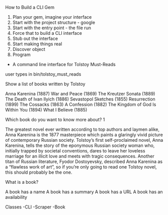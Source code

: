 How to Build a CLI Gem

1. Plan your gem, imagine your interface
2. Start with the project structure - google
3. Start with the entry point - the file run
4. Force that to build a CLI interface
5. Stub out the interface
6. Start making things real
7. Discover object
8. Program


- A command line interface for Tolstoy Must-Reads

user types in bin/tolstoy_must_reads

Show a list of books written by Tolstoy

Anna Karenina (1887)
War and Peace (1869)
The Kreutzer Sonata (1889)
The Death of Ivan Ilyich (1886)
Sevastopol Sketches (1855)
Resurrection (1899)
The Cossacks (1863)
A Confession (1882)
The Kingdom of God Is Within You (1894)
What I Believe (1885)

Which book do you want to know more about?
1

The greatest novel ever written according to top authors and laymen alike, Anna Karenina is the 1877 masterpiece which paints a glaringly vivid picture of contemporary Russian society. Tolstoy’s first self-proclaimed novel, Anna Karenina, tells the story of the eponymous Russian society woman who, initially trapped by societal conventions, dares to leave her loveless marriage for an illicit love and meets with tragic consequences. Another titan of Russian literature, Fyodor Dostoyevsky, described Anna Karenina as a “flawless work of art”, so if you’re only going to read one Tolstoy novel, this should probably be the one.



What is a book?

A book has a name
A book has a summary
A book has a URL
A book has an availability

Classes
    -CLI
        -Scraper
            -Book        